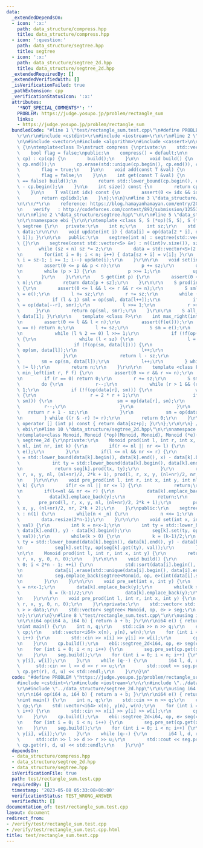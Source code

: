 ```yaml
---
data:
  _extendedDependsOn:
  - icon: ':x:'
    path: data_structure/compress.hpp
    title: data_structure/compress.hpp
  - icon: ':question:'
    path: data_structure/segtree.hpp
    title: segtree
  - icon: ':x:'
    path: data_structure/segtree_2d.hpp
    title: data_structure/segtree_2d.hpp
  _extendedRequiredBy: []
  _extendedVerifiedWith: []
  _isVerificationFailed: true
  _pathExtension: cpp
  _verificationStatusIcon: ':x:'
  attributes:
    '*NOT_SPECIAL_COMMENTS*': ''
    PROBLEM: https://judge.yosupo.jp/problem/rectangle_sum
    links:
    - https://judge.yosupo.jp/problem/rectangle_sum
  bundledCode: "#line 1 \"test/rectangle_sum.test.cpp\"\n#define PROBLEM \"https://judge.yosupo.jp/problem/rectangle_sum\"\
    \r\n\r\n#include <cstdint>\r\n#include <iostream>\r\n\r\n#line 2 \"data_structure/compress.hpp\"\
    \n\n#include <vector>\n#include <algorithm>\n#include <cassert>\n\nnamespace ebi\
    \ {\n\ntemplate<class T>\nstruct compress {\nprivate:\n    std::vector<T> cp;\n\
    \    bool flag = false;\npublic:\n    compress() = default;\n\n    compress(std::vector<T>\
    \ cp) : cp(cp) {\n        build();\n    }\n\n    void build() {\n        std::sort(cp.begin(),\
    \ cp.end());\n        cp.erase(std::unique(cp.begin(), cp.end()), cp.end());\n\
    \        flag = true;\n    }\n\n    void add(const T &val) {\n        cp.emplace_back(val);\n\
    \        flag = false;\n    }\n\n    int get(const T &val) {\n        if(flag\
    \ == false) build();\n        return std::lower_bound(cp.begin(), cp.end(), val)\
    \ - cp.begin();\n    }\n\n    int size() const {\n        return cp.size();\n\
    \    }\n\n    T val(int idx) const {\n        assert(0 <= idx && idx < (int)cp.size());\n\
    \        return cp[idx];\n    }\n};\n\n}\n#line 3 \"data_structure/segtree_2d.hpp\"\
    \n\r\n/*\r\n    reference: https://blog.hamayanhamayan.com/entry/2017/12/09/015937\r\
    \n    verify   : http://codeforces.com/contest/893/submission/125531718\r\n*/\r\
    \n\r\n#line 2 \"data_structure/segtree.hpp\"\n\r\n#line 5 \"data_structure/segtree.hpp\"\
    \n\r\nnamespace ebi {\r\n\r\ntemplate <class S, S (*op)(S, S), S (*e)()>\r\nstruct\
    \ segtree {\r\n   private:\r\n    int n;\r\n    int sz;\r\n    std::vector<S>\
    \ data;\r\n\r\n    void update(int i) { data[i] = op(data[2 * i], data[2 * i +\
    \ 1]); }\r\n\r\n   public:\r\n    segtree(int n) : segtree(std::vector<S>(n, e()))\
    \ {}\r\n    segtree(const std::vector<S> &v) : n((int)v.size()), sz(1) {\r\n \
    \       while (sz < n) sz *= 2;\r\n        data = std::vector<S>(2 * sz, e());\r\
    \n        for(int i = 0; i < n; i++) { data[sz + i] = v[i]; }\r\n        for(int\
    \ i = sz-1; i >= 1; i--) update(i);\r\n    }\r\n\r\n    void set(int p, S x) {\r\
    \n        assert(0 <= p && p < n);\r\n        p += sz;\r\n        data[p] = x;\r\
    \n        while (p > 1) {\r\n            p >>= 1;\r\n            update(p);\r\n\
    \        }\r\n    }\r\n\r\n    S get(int p) {\r\n        assert(0 <= p && p <\
    \ n);\r\n        return data[p + sz];\r\n    }\r\n\r\n    S prod(int l, int r)\
    \ {\r\n        assert(0 <= l && l <= r && r <= n);\r\n        S sml = e(), smr\
    \ = e();\r\n        l += sz;\r\n        r += sz;\r\n        while (l < r) {\r\n\
    \            if (l & 1) sml = op(sml, data[l++]);\r\n            if (r & 1) smr\
    \ = op(data[--r], smr);\r\n            l >>= 1;\r\n            r >>= 1;\r\n  \
    \      }\r\n        return op(sml, smr);\r\n    }\r\n\r\n    S all_prod() { return\
    \ data[1]; }\r\n\r\n    template <class F>\r\n    int max_right(int l, F f) {\r\
    \n        assert(0 <= l && l < n);\r\n        assert(f(e()));\r\n        if (l\
    \ == n) return n;\r\n        l += sz;\r\n        S sm = e();\r\n        do {\r\
    \n            while (l % 2 == 0) l >>= 1;\r\n            if (!f(op(sm, data[l])))\
    \ {\r\n                while (l < sz) {\r\n                    l = 2 * l;\r\n\
    \                    if (f(op(sm, data[l]))) {\r\n                        sm =\
    \ op(sm, data[l]);\r\n                        l++;\r\n                    }\r\n\
    \                }\r\n                return l - sz;\r\n            }\r\n    \
    \        sm = op(sm, data[l]);\r\n            l++;\r\n        } while ((l & -l)\
    \ != l);\r\n        return n;\r\n    }\r\n\r\n    template <class F>\r\n    int\
    \ min_left(int r, F f) {\r\n        assert(0 <= r && r <= n);\r\n        assert(f(e()));\r\
    \n        if (r == 0) return 0;\r\n        r += sz;\r\n        S sm = e();\r\n\
    \        do {\r\n            r--;\r\n            while (r > 1 && (r % 2)) r >>=\
    \ 1;\r\n            if (!f(op(data[r], sm))) {\r\n                while (r < sz)\
    \ {\r\n                    r = 2 * r + 1;\r\n                    if (f(op(data[r],\
    \ sm))) {\r\n                        sm = op(data[r], sm);\r\n               \
    \         r--;\r\n                    }\r\n                }\r\n             \
    \   return r + 1 - sz;\r\n            }\r\n            sm = op(data[r], sm);\r\
    \n        } while ((r & -r) != r);\r\n        return 0;\r\n    }\r\n\r\n    S\
    \ operator [] (int p) const { return data[sz+p]; }\r\n};\r\n\r\n} // namespace\
    \ ebi\r\n#line 10 \"data_structure/segtree_2d.hpp\"\n\r\nnamespace ebi {\r\n\r\
    \ntemplate<class Monoid, Monoid (*op)(Monoid, Monoid), Monoid (*e)()>\r\nstruct\
    \ segtree_2d {\r\nprivate:\r\n    Monoid prod(int l, int r, int x, int y, int\
    \ nl, int nr, int k) {\r\n        if(r <= nl || nr <= l) {\r\n            return\
    \ e();\r\n        }\r\n        if(l <= nl && nr <= r) {\r\n            int tx\
    \ = std::lower_bound(data[k].begin(), data[k].end(), x) - data[k].begin();\r\n\
    \            int ty = std::lower_bound(data[k].begin(), data[k].end(), y) - data[k].begin();\r\
    \n            return seg[k].prod(tx, ty);\r\n        }\r\n        return op(prod(l,\
    \ r, x, y, nl, (nl+nr)/2, 2*k + 1), prod(l, r, x, y, (nl+nr)/2, nr, 2*k + 2));\r\
    \n    }\r\n\r\n    void pre_prod(int l, int r, int x, int y, int nl, int nr, int\
    \ k) {\r\n        if(r <= nl || nr <= l) {\r\n            return;\r\n        }\r\
    \n        if(l<=nl && nr <= r) {\r\n            data[k].emplace_back(x);\r\n \
    \           data[k].emplace_back(y);\r\n            return;\r\n        }\r\n \
    \       pre_prod(l, r, x, y, nl, (nl+nr)/2, 2*k + 1);\r\n        pre_prod(l, r,\
    \ x, y, (nl+nr)/2, nr, 2*k + 2);\r\n    }\r\npublic:\r\n    segtree_2d(int _n)\
    \ : n(1) {\r\n        while(n < _n) {\r\n            n <<= 1;\r\n        }\r\n\
    \        data.resize(2*n-1);\r\n    }\r\n\r\n    void set(int x, int y, Monoid\
    \ val) {\r\n        int k = n+x-1;\r\n        int ty = std::lower_bound(data[k].begin(),\
    \ data[k].end(), y) - data[k].begin();\r\n        seg[k].set(ty, op(seg[k].get(ty),\
    \ val));\r\n        while(k > 0) {\r\n            k = (k-1)/2;\r\n           \
    \ ty = std::lower_bound(data[k].begin(), data[k].end(), y) - data[k].begin();\r\
    \n            seg[k].set(ty, op(seg[k].get(ty), val));\r\n        }\r\n    }\r\
    \n\r\n    Monoid prod(int l, int r, int x, int y) {\r\n        return prod(l,\
    \ r, x, y, 0, n, 0);\r\n    }\r\n\r\n    void build() {\r\n        for(int i =\
    \ 0; i < 2*n - 1; ++i) {\r\n            std::sort(data[i].begin(), data[i].end());\r\
    \n            data[i].erase(std::unique(data[i].begin(), data[i].end()), data[i].end());\r\
    \n            seg.emplace_back(segtree<Monoid, op, e>(int(data[i].size())));\r\
    \n        }\r\n    }\r\n\r\n    void pre_set(int x, int y) {\r\n        int k\
    \ = n+x-1;\r\n        data[k].emplace_back(y);\r\n        while(k > 0) {\r\n \
    \           k = (k-1)/2;\r\n            data[k].emplace_back(y);\r\n        }\r\
    \n    }\r\n\r\n    void pre_prod(int l, int r, int x, int y) {\r\n        pre_prod(l,\
    \ r, x, y, 0, n, 0);\r\n    }\r\nprivate:\r\n    std::vector< std::vector< Monoid\
    \ > > data;\r\n    std::vector< segtree< Monoid, op, e> > seg;\r\n    int n;\r\
    \n};\r\n\r\n}\n#line 8 \"test/rectangle_sum.test.cpp\"\n\r\nusing i64 = std::int64_t;\r\
    \n\r\ni64 op(i64 a, i64 b) { return a + b; }\r\n\r\ni64 e() { return 0; }\r\n\r\
    \nint main() {\r\n    int n, q;\r\n    std::cin >> n >> q;\r\n    ebi::compress<i64>\
    \ cp;\r\n    std::vector<i64> x(n), y(n), w(n);\r\n    for (int i = 0; i < n;\
    \ i++) {\r\n        std::cin >> x[i] >> y[i] >> w[i];\r\n        cp.add(x[i]);\r\
    \n    }\r\n    cp.build();\r\n    ebi::segtree_2d<i64, op, e> seg(cp.size());\r\
    \n    for (int i = 0; i < n; i++) {\r\n        seg.pre_set(cp.get(x[i]), y[i]);\r\
    \n    }\r\n    seg.build();\r\n    for (int i = 0; i < n; i++) {\r\n        seg.set(cp.get(x[i]),\
    \ y[i], w[i]);\r\n    }\r\n    while (q--) {\r\n        i64 l, d, r, u;\r\n  \
    \      std::cin >> l >> d >> r >> u;\r\n        std::cout << seg.prod(cp.get(l),\
    \ cp.get(r), d, u) << std::endl;\r\n    }\r\n}\n"
  code: "#define PROBLEM \"https://judge.yosupo.jp/problem/rectangle_sum\"\r\n\r\n\
    #include <cstdint>\r\n#include <iostream>\r\n\r\n#include \"../data_structure/compress.hpp\"\
    \r\n#include \"../data_structure/segtree_2d.hpp\"\r\n\r\nusing i64 = std::int64_t;\r\
    \n\r\ni64 op(i64 a, i64 b) { return a + b; }\r\n\r\ni64 e() { return 0; }\r\n\r\
    \nint main() {\r\n    int n, q;\r\n    std::cin >> n >> q;\r\n    ebi::compress<i64>\
    \ cp;\r\n    std::vector<i64> x(n), y(n), w(n);\r\n    for (int i = 0; i < n;\
    \ i++) {\r\n        std::cin >> x[i] >> y[i] >> w[i];\r\n        cp.add(x[i]);\r\
    \n    }\r\n    cp.build();\r\n    ebi::segtree_2d<i64, op, e> seg(cp.size());\r\
    \n    for (int i = 0; i < n; i++) {\r\n        seg.pre_set(cp.get(x[i]), y[i]);\r\
    \n    }\r\n    seg.build();\r\n    for (int i = 0; i < n; i++) {\r\n        seg.set(cp.get(x[i]),\
    \ y[i], w[i]);\r\n    }\r\n    while (q--) {\r\n        i64 l, d, r, u;\r\n  \
    \      std::cin >> l >> d >> r >> u;\r\n        std::cout << seg.prod(cp.get(l),\
    \ cp.get(r), d, u) << std::endl;\r\n    }\r\n}"
  dependsOn:
  - data_structure/compress.hpp
  - data_structure/segtree_2d.hpp
  - data_structure/segtree.hpp
  isVerificationFile: true
  path: test/rectangle_sum.test.cpp
  requiredBy: []
  timestamp: '2023-05-08 05:33:08+00:00'
  verificationStatus: TEST_WRONG_ANSWER
  verifiedWith: []
documentation_of: test/rectangle_sum.test.cpp
layout: document
redirect_from:
- /verify/test/rectangle_sum.test.cpp
- /verify/test/rectangle_sum.test.cpp.html
title: test/rectangle_sum.test.cpp
---
```

